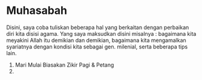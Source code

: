 # Muhasabah

Disini, saya coba tuliskan beberapa hal yang berkaitan dengan perbaikan diri kita disisi agama. Yang saya maksudkan disini misalnya : bagaimana kita meyakini Allah itu demikian dan demikian, bagaimana kita mengamalkan syariatnya dengan kondisi kita sebagai gen. milenial, serta beberapa tips lain.

1. Mari Mulai Biasakan Zikir Pagi & Petang
2.
